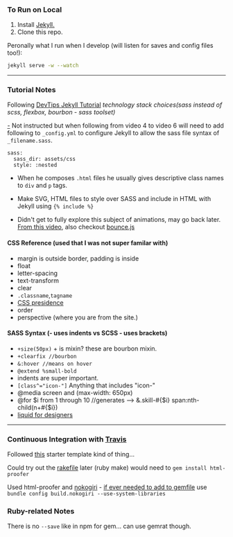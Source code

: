 ### To Run on Local

1) Install [Jekyll.](https://jekyllrb.com)
2) Clone this repo.

Peronally what I run when I develop (will listen for saves and config files too!):

```bash
jekyll serve -w --watch
```

---

### Tutorial Notes
Following [DevTips Jekyll Tutorial](https://www.youtube.com/playlist?list=PLqGj3iMvMa4KQZUkRjfwMmTq_f1fbxerI)
_technology stack choices(sass instead of scss, flexbox, bourbon - sass toolset)_

[-](https://stackoverflow.com/questions/32045976/sass-wont-compile-file-unreadable-or-not-found/49293438#49293438) Not instructed but when following from video 4 to video 6 will need to add following to `_config.yml` to configure Jekyll to allow the sass file syntax of `_filename.sass`.

```
sass:
  sass_dir: assets/css
  style: :nested
```

- When he composes `.html` files he usually gives descriptive class names to `div` and `p` tags.

- Make SVG, HTML files to style over SASS and include in HTML with Jekyll using `{% include %}`

- Didn't get to fully explore this subject of animations, may go back later. [From this video](https://www.youtube.com/watch?v=PubNB94BLFc&index=12&list=PLqGj3iMvMa4KQZUkRjfwMmTq_f1fbxerI), also checkout [bounce.js](http://bouncejs.com/)

#### CSS Reference (used that I was not super familar with)
- margin is outside border, padding is inside
- float
- letter-spacing
- text-transform
- clear
- `.classname`,`tagname` 
- [CSS presidence](https://stackoverflow.com/questions/25105736/what-is-the-order-of-precedence-for-css)
- order
- perspective (where you are from the site.)

#### SASS Syntax (- uses indents vs SCSS - uses brackets)
- `+size(50px)` + is mixin? these are bourbon mixin.
- `+clearfix //bourbon`
- `&:hover //means on hover`
- `@extend %small-bold`
- indents are super important.
- `[class^="icon-"]` Anything that includes "icon-"
- @media screen and (max-width: 650px)
- @for $i from 1 through 10 //generates --> &.skill-#{$i} span:nth-child(n+#{$i})
- [liquid for designers](https://github.com/Shopify/liquid/wiki/Liquid-for-Designers)

---

### Continuous Integration with [Travis](https://docs.travis-ci.com/user/languages/ruby/)
Followed [this](https://jekyllrb.com/docs/continuous-integration/travis-ci/) starter template kind of thing...

Could try out the [rakefile](https://github.com/ruby/rake) later (ruby make) would need to `gem install html-proofer`

Used html-proofer and [nokogiri](http://www.rubydoc.info/github/sparklemotion/nokogiri) - [if ever needed to add to gemfile](https://stackoverflow.com/questions/29782968/how-to-gem-install-nokogiri-use-system-libraries-via-gemfile) use `bundle config build.nokogiri --use-system-libraries`

### Ruby-related Notes
There is no `--save` like in npm for gem... can use gemrat though.





